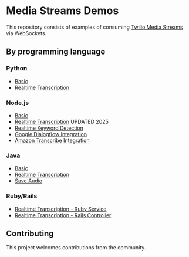 # Media Streams Demos

This repository consists of examples of consuming [Twilio Media Streams](https://www.twilio.com/docs/voice/tutorials/consume-real-time-media-stream-using-websockets-python-and-flask) via WebSockets.

## By programming language

### Python

* [Basic](python/basic/README.md)
* [Realtime Transcription](python/realtime-transcriptions/README.md)

### Node.js

* [Basic](node/basic/README.md)
* [Realtime Transcription](node/realtime-transcriptions/README.md) UPDATED 2025
* [Realtime Keyword Detection](node/keyword-detection/README.md)
* [Google Dialogflow Integration](node/dialogflow-integration)
* [Amazon Transcribe Integration](https://github.com/TwilioDevEd/talkin-cedric)

### Java

* [Basic](java/basic/README.md)
* [Realtime Transcription](java/realtime-transcriptions/README.md)
* [Save Audio](java/save-audio/README.md) 

### Ruby/Rails

* [Realtime Transcription - Ruby Service](ruby/standalone-ruby/README.md)
* [Realtime Transcription - Rails Controller](ruby/rails-controller/README.md)

## Contributing

This project welcomes contributions from the community.
